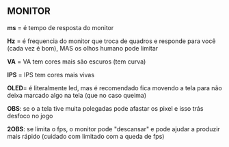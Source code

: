 ## MONITOR

**ms** = é tempo de resposta do monitor

**Hz** = é frequencia do monitor que troca de quadros e responde para você (cada vez é bom), MAS os olhos humano pode limitar

**VA** = VA tem cores mais são escuros (tem curva)

**IPS** = IPS tem cores mais vivas

**OLED**= é literalmente led, mas é recomendado fica movendo a tela para não deixa marcado algo na tela (que no caso queima)

**OBS**: se o a tela tive muita polegadas pode afastar os pixel e isso trás desfoco no jogo

**2OBS**: se limita o fps, o monitor pode "descansar" e pode ajudar a produzir mais rápido (cuidado com limitado com a queda de fps)
